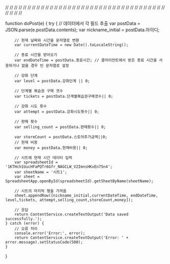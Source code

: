 // // // // // // // // // // // // // // // // // // // // // // // // // // // // // // // // // // // // // // // // 

function doPost(e) {
    try {
        // 데이터에서 각 필드 추출
        var postData = JSON.parse(e.postData.contents);
        var nickname_initial = postData.아이디;

        // 현재 날짜와 시간을 문자열로 변환
        var currentDateTime = new Date().toLocaleString(); 

        // 종료 시간을 받아오기
        var endDateTime = postData.종료시간; // 클라이언트에서 받은 종료 시간을 사용하거나 없을 경우 빈 문자열로 설정

        // 강화 단계
        var level = postData.강화단계 || 0;

        // 단계별 복습권 구매 갯수
        var tickets = postData.단계별복습권구매갯수|| 0;

        // 강화 시도 횟수
        var attempt = postData.강화시도횟수|| 0;

        // 판매 횟수
        var selling_count = postData.판매횟수|| 0;

        var storeCount = postData.스토어추가금액||0;
        // 현재 비용
        var money = postData.현재비용|| 0;

        // 시트에 현재 시간 데이터 입력
        var spreadsheetId = '1KTHch1UucHFaPQTr6Gfr_NAGCLW_V2ImnsHKxEn75n4';
        var sheetName = '시트1';
        var sheet = SpreadsheetApp.openById(spreadsheetId).getSheetByName(sheetName);

        // 시트의 마지막 행을 가져옴
        sheet.appendRow([nickname_initial,currentDateTime, endDateTime, level,tickets, attempt,selling_count,storeCount,money]);

        // 응답
        return ContentService.createTextOutput('Data saved successfully.');
    } catch (error) {
        // 오류 처리
        console.error('Error:', error);
        return ContentService.createTextOutput('Error: ' + error.message).setStatusCode(500);
    }
}